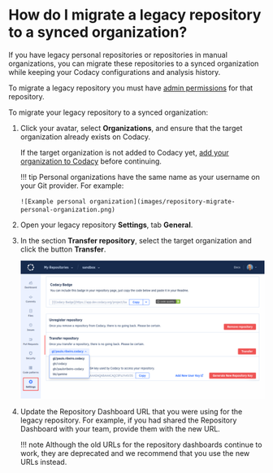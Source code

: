 # How do I migrate a legacy repository to a synced organization?

If you have legacy personal repositories or repositories in manual organizations, you can migrate these repositories to a synced organization while keeping your Codacy configurations and analysis history.

To migrate a legacy repository you must have [admin permissions](../../organizations/manual-organizations/administrative-permissions.md) for that repository.

To migrate your legacy repository to a synced organization:

1.  Click your avatar, select **Organizations**, and ensure that the target organization already exists on Codacy.

    If the target organization is not added to Codacy yet, [add your organization to Codacy](../../organizations/what-are-synced-organizations.md#adding-an-organization) before continuing.

    !!! tip
        Personal organizations have the same name as your username on your Git provider. For example:

        ![Example personal organization](images/repository-migrate-personal-organization.png)

1.  Open your legacy repository **Settings**, tab **General**.

1.  In the section **Transfer repository**, select the target organization and click the button **Transfer**.

    ![Migrating your repository](images/repository-migrate.png)

1.  Update the Repository Dashboard URL that you were using for the legacy repository. For example, if you had shared the Repository Dashboard with your team, provide them with the new URL.

    !!! note
        Although the old URLs for the repository dashboards continue to work, they are deprecated and we recommend that you use the new URLs instead.
